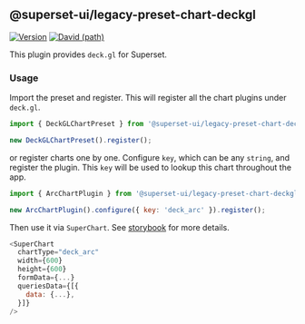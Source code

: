 ## @superset-ui/legacy-preset-chart-deckgl

[![Version](https://img.shields.io/npm/v/@superset-ui/legacy-preset-chart-deckgl.svg?style=flat-square)](https://img.shields.io/npm/v/@superset-ui/legacy-preset-chart-deckgl.svg?style=flat-square)
[![David (path)](https://img.shields.io/david/apache-superset/superset-ui-plugins.svg?path=packages%2Fsuperset-ui-legacy-preset-chart-deckgl&style=flat-square)](https://david-dm.org/apache-superset/superset-ui-plugins?path=packages/superset-ui-legacy-preset-chart-deckgl)

This plugin provides `deck.gl` for Superset.

### Usage

Import the preset and register. This will register all the chart plugins under `deck.gl`.

```js
import { DeckGLChartPreset } from '@superset-ui/legacy-preset-chart-deckgl';

new DeckGLChartPreset().register();
```

or register charts one by one. Configure `key`, which can be any `string`, and register the plugin.
This `key` will be used to lookup this chart throughout the app.

```js
import { ArcChartPlugin } from '@superset-ui/legacy-preset-chart-deckgl';

new ArcChartPlugin().configure({ key: 'deck_arc' }).register();
```

Then use it via `SuperChart`. See
[storybook](https://apache-superset.github.io/superset-ui-plugins-deckgl) for more details.

```js
<SuperChart
  chartType="deck_arc"
  width={600}
  height={600}
  formData={...}
  queriesData={[{
    data: {...},
  }]}
/>
```
